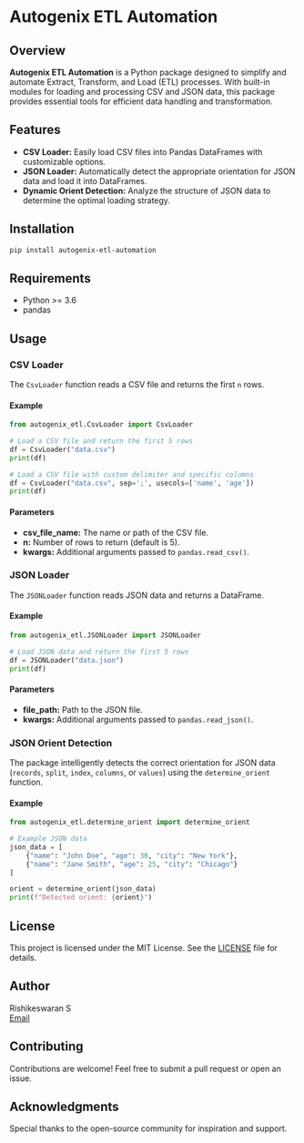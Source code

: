 # Autogenix ETL Automation

## Overview

**Autogenix ETL Automation** is a Python package designed to simplify and automate Extract, Transform, and Load (ETL) processes. With built-in modules for loading and processing CSV and JSON data, this package provides essential tools for efficient data handling and transformation.

## Features

- **CSV Loader:** Easily load CSV files into Pandas DataFrames with customizable options.
- **JSON Loader:** Automatically detect the appropriate orientation for JSON data and load it into DataFrames.
- **Dynamic Orient Detection:** Analyze the structure of JSON data to determine the optimal loading strategy.

## Installation

```bash
pip install autogenix-etl-automation
```

## Requirements

- Python >= 3.6
- pandas

## Usage

### CSV Loader
The `CsvLoader` function reads a CSV file and returns the first `n` rows.

#### Example

```python
from autogenix_etl.CsvLoader import CsvLoader

# Load a CSV file and return the first 5 rows
df = CsvLoader("data.csv")
print(df)

# Load a CSV file with custom delimiter and specific columns
df = CsvLoader("data.csv", sep=';', usecols=['name', 'age'])
print(df)
```

#### Parameters
- **csv_file_name:** The name or path of the CSV file.
- **n:** Number of rows to return (default is 5).
- **kwargs:** Additional arguments passed to `pandas.read_csv()`.

### JSON Loader
The `JSONLoader` function reads JSON data and returns a DataFrame.

#### Example

```python
from autogenix_etl.JSONLoader import JSONLoader

# Load JSON data and return the first 5 rows
df = JSONLoader("data.json")
print(df)
```

#### Parameters
- **file_path:** Path to the JSON file.
- **kwargs:** Additional arguments passed to `pandas.read_json()`.

### JSON Orient Detection
The package intelligently detects the correct orientation for JSON data (`records`, `split`, `index`, `columns`, or `values`) using the `determine_orient` function.

#### Example

```python
from autogenix_etl.determine_orient import determine_orient

# Example JSON data
json_data = [
    {"name": "John Doe", "age": 30, "city": "New York"},
    {"name": "Jane Smith", "age": 25, "city": "Chicago"}
]

orient = determine_orient(json_data)
print(f"Detected orient: {orient}")
```


## License
This project is licensed under the MIT License. See the [LICENSE](LICENSE) file for details.

## Author
Rishikeswaran S  
[Email](mailto:rishikeswaran17@gmail.com)  

## Contributing
Contributions are welcome! Feel free to submit a pull request or open an issue.

## Acknowledgments
Special thanks to the open-source community for inspiration and support.

